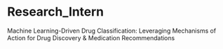 # Research_Intern
Machine Learning-Driven Drug Classification: Leveraging Mechanisms of Action for Drug Discovery &amp; Medication Recommendations
